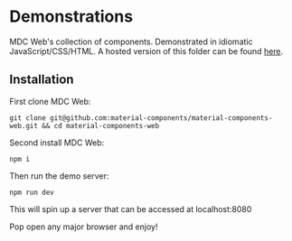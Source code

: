 # Demonstrations 

MDC Web's collection of components. Demonstrated in idiomatic JavaScript/CSS/HTML. A hosted version of this folder can be found [here](http://material-components-web.appspot.com/).

## Installation

First clone MDC Web:

```
git clone git@github.com:material-components/material-components-web.git && cd material-components-web
```

Second install MDC Web:

```
npm i
```

Then run the demo server:
```
npm run dev
```

This will spin up a server that can be accessed at localhost:8080

Pop open any major browser and enjoy!
